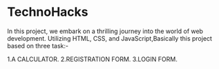 # TechnoHacks
In this project, we embark on a thrilling journey into the world of web development. Utilizing HTML, CSS, and JavaScript,Basically this project based on three task:-

1.A CALCULATOR.
2.REGISTRATION FORM.
3.LOGIN FORM.
